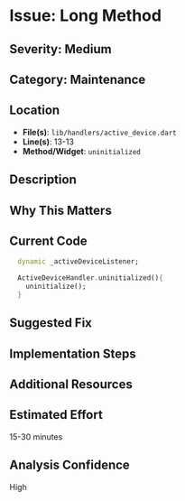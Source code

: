 # Issue: Long Method

## Severity: Medium

## Category: Maintenance

## Location
- **File(s)**: `lib/handlers/active_device.dart`
- **Line(s)**: 13-13
- **Method/Widget**: `uninitialized`

## Description


## Why This Matters


## Current Code
```dart
  dynamic _activeDeviceListener;

  ActiveDeviceHandler.uninitialized(){
    uninitialize();
  }

```

## Suggested Fix


## Implementation Steps


## Additional Resources


## Estimated Effort
15-30 minutes

## Analysis Confidence
High
